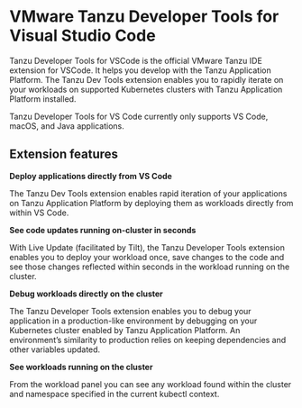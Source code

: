 # VMware Tanzu Developer Tools for Visual Studio Code

Tanzu Developer Tools for VSCode is the official VMware Tanzu IDE extension for VSCode.
It helps you develop with the Tanzu Application Platform.
The Tanzu Dev Tools extension enables you to rapidly iterate on your workloads on supported Kubernetes
clusters with Tanzu Application Platform installed.

Tanzu Developer Tools for VS Code currently only supports VS Code, macOS, and Java applications.

## <a id="extension-features"></a> Extension features

**Deploy applications directly from VS Code**

The Tanzu Dev Tools extension enables rapid iteration of your applications on
Tanzu Application Platform by deploying them as workloads directly from within VS Code.

**See code updates running on-cluster in seconds**

With Live Update (facilitated by Tilt), the Tanzu Developer Tools extension enables you to deploy
your workload once, save changes to the code and see those changes reflected within seconds in the
workload running on the cluster.

**Debug workloads directly on the cluster**

The Tanzu Developer Tools extension enables you to debug your application in a production-like
environment by debugging on your Kubernetes cluster enabled by Tanzu Application Platform.
An environment’s similarity to production relies on keeping dependencies and other variables updated.

**See workloads running on the cluster**

From the workload panel you can see any workload found within the cluster and namespace specified in
the current kubectl context.
